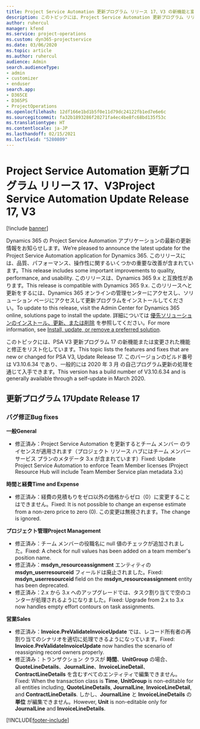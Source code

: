 ```yaml
---
title: Project Service Automation 更新プログラム リリース 17、V3 の新機能と変更点
description: このトピックには、Project Service Automation 更新プログラム リリース 17、V3 で利用可能な機能と修正をリスト化しています。
author: ruhercul
manager: kfend
ms.service: project-operations
ms.custom: dyn365-projectservice
ms.date: 03/06/2020
ms.topic: article
ms.author: ruhercul
audience: Admin
search.audienceType:
- admin
- customizer
- enduser
search.app:
- D365CE
- D365PS
- ProjectOperations
ms.openlocfilehash: 12df166e1bd1b5f0e11d79dc24122fb1ed7e6e6c
ms.sourcegitcommit: fa32b1893286f20271fa4ec4be8fc68bd135f53c
ms.translationtype: HT
ms.contentlocale: ja-JP
ms.lasthandoff: 02/15/2021
ms.locfileid: "5280809"
---
```

# <a name="project-service-automation-update-release-17-v3"></a><span data-ttu-id="7eb35-103">Project Service Automation 更新プログラム リリース 17、V3</span><span class="sxs-lookup"><span data-stu-id="7eb35-103">Project Service Automation Update Release 17, V3</span></span>

[!include [banner](../includes/psa-now-project-operations.md)]

<span data-ttu-id="7eb35-104">Dynamics 365 の Project Service Automation アプリケーションの最新の更新情報をお知らせします。</span><span class="sxs-lookup"><span data-stu-id="7eb35-104">We’re pleased to announce the latest update for the Project Service Automation application for Dynamics 365.</span></span> <span data-ttu-id="7eb35-105">このリリースには、品質、パフォーマンス、操作性に関するいくつかの重要な改善が含まれています。</span><span class="sxs-lookup"><span data-stu-id="7eb35-105">This release includes some important improvements to quality, performance, and usability.</span></span>  <span data-ttu-id="7eb35-106">このリリースは、Dynamics 365 9.x と互換性があります。</span><span class="sxs-lookup"><span data-stu-id="7eb35-106">This release is compatible with Dynamics 365 9.x.</span></span> <span data-ttu-id="7eb35-107">このリリースへと更新をするには、Dynamics 365 オンラインの管理センターにアクセスし、ソリューション ページにアクセスして更新プログラムをインストールしてください。</span><span class="sxs-lookup"><span data-stu-id="7eb35-107">To update to this release, visit the Admin Center for Dynamics 365 online, solutions page to install the update.</span></span> <span data-ttu-id="7eb35-108">詳細については [優先ソリューションのインストール、更新、または削除](https://docs.microsoft.com/power-platform/admin/install-remove-preferred-solution) を参照してください。</span><span class="sxs-lookup"><span data-stu-id="7eb35-108">For more information, see [Install, update, or remove a preferred solution](https://docs.microsoft.com/power-platform/admin/install-remove-preferred-solution).</span></span>

<span data-ttu-id="7eb35-109">このトピックには、PSA V3 更新プログラム 17 の新機能または変更された機能と修正をリスト化しています。</span><span class="sxs-lookup"><span data-stu-id="7eb35-109">This topic lists the features and fixes that are new or changed for PSA V3, Update Release 17.</span></span> <span data-ttu-id="7eb35-110">このバージョンのビルド番号は V3.10.6.34 であり、一般的には 2020 年 3 月 の自己プログラム更新の処理を通じて入手できます。</span><span class="sxs-lookup"><span data-stu-id="7eb35-110">This version has a build number of V3.10.6.34 and is generally available through a self-update in March 2020.</span></span>


## <a name="update-release-17"></a><span data-ttu-id="7eb35-111">更新プログラム 17</span><span class="sxs-lookup"><span data-stu-id="7eb35-111">Update Release 17</span></span>

### <a name="bug-fixes"></a><span data-ttu-id="7eb35-112">バグ修正</span><span class="sxs-lookup"><span data-stu-id="7eb35-112">Bug fixes</span></span>

<span data-ttu-id="7eb35-113">**一般**</span><span class="sxs-lookup"><span data-stu-id="7eb35-113">**General**</span></span>

- <span data-ttu-id="7eb35-114">修正済み：Project Service Automation を更新するとチーム メンバー のライセンスが適用されます（プロジェクト リソース ハブにはチーム メンバー サービス プランのメタデータ 3.x が含まれています）</span><span class="sxs-lookup"><span data-stu-id="7eb35-114">Fixed: Update Project Service Automation to enforce Team Member licenses (Project Resource Hub will include Team Member Service plan metadata 3.x)</span></span>
 
<span data-ttu-id="7eb35-115">**時間と経費**</span><span class="sxs-lookup"><span data-stu-id="7eb35-115">**Time and Expense**</span></span>

- <span data-ttu-id="7eb35-116">修正済み：経費の見積もりをゼロ以外の価格からゼロ（0）に変更することはできません。</span><span class="sxs-lookup"><span data-stu-id="7eb35-116">Fixed: It is not possible to change an expense estimate from a non-zero price to zero (0).</span></span> <span data-ttu-id="7eb35-117">この変更は無視されます。</span><span class="sxs-lookup"><span data-stu-id="7eb35-117">The change is ignored.</span></span>

<span data-ttu-id="7eb35-118">**プロジェクト管理**</span><span class="sxs-lookup"><span data-stu-id="7eb35-118">**Project Management**</span></span>

- <span data-ttu-id="7eb35-119">修正済み：チーム メンバーの役職名に null 値のチェックが追加されました。</span><span class="sxs-lookup"><span data-stu-id="7eb35-119">Fixed: A check for null values has been added on a team member's position name.</span></span>
- <span data-ttu-id="7eb35-120">修正済み：**msdyn_resourceassignment** エンティティの **msdyn_userresourceid** フィールドは廃止されました。</span><span class="sxs-lookup"><span data-stu-id="7eb35-120">Fixed: **msdyn_userresourceid** field on the **msdyn_resourceassignment** entity has been deprecated.</span></span>
- <span data-ttu-id="7eb35-121">修正済み：2.x から 3.x へのアップグレードでは、タスク割り当てで空のコンターが処理されるようになりました。</span><span class="sxs-lookup"><span data-stu-id="7eb35-121">Fixed: Upgrade from 2.x to 3.x now handles empty effort contours on task assignments.</span></span>

<span data-ttu-id="7eb35-122">**営業**</span><span class="sxs-lookup"><span data-stu-id="7eb35-122">**Sales**</span></span>

- <span data-ttu-id="7eb35-123">修正済み：**Invoice.PreValidateInvoiceUpdate** では、レコード所有者の再割り当てのシナリオを適切に処理できるようになっています。</span><span class="sxs-lookup"><span data-stu-id="7eb35-123">Fixed: **Invoice.PreValidateInvoiceUpdate** now handles the scenario of reassigning record owners properly.</span></span>
- <span data-ttu-id="7eb35-124">修正済み：トランザクション クラスが **時間**、**UnitGroup** の場合、**QuoteLineDetails**、**JournalLine**、**InvoiceLineDetail**、**ContractLineDetails** を含むすべてのエンティティで編集できません。</span><span class="sxs-lookup"><span data-stu-id="7eb35-124">Fixed: When the transaction class is **Time**, **UnitGroup** is non-editable for all entities including, **QuoteLineDetails**, **JournalLine**, **InvoiceLineDetail**, and **ContractLineDetails**.</span></span> <span data-ttu-id="7eb35-125">しかし、**JournalLine** と **InvoiceLineDetails** の **単位** が編集できません。</span><span class="sxs-lookup"><span data-stu-id="7eb35-125">However, **Unit** is non-editable only for **JournalLine** and **InvoiceLineDetails**.</span></span>




[!INCLUDE[footer-include](../includes/footer-banner.md)]
